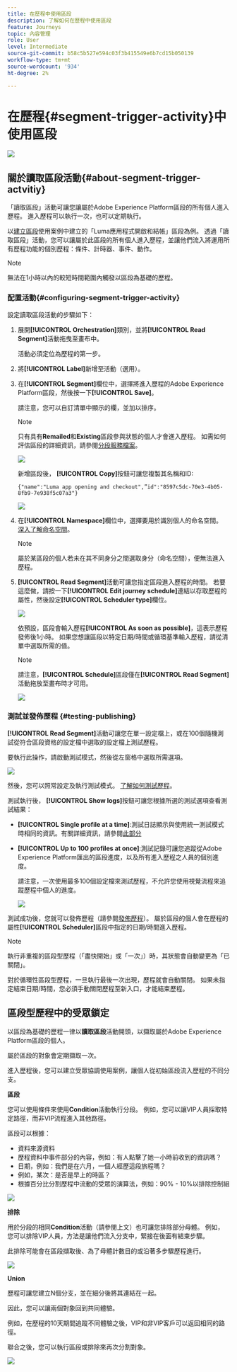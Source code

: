 ```yaml
---
title: 在歷程中使用區段
description: 了解如何在歷程中使用區段
feature: Journeys
topic: 內容管理
role: User
level: Intermediate
source-git-commit: b58c5b527e594c03f3b415549e6b7cd15b050139
workflow-type: tm+mt
source-wordcount: '934'
ht-degree: 2%

---
```


# 在歷程{#segment-trigger-activity}中使用區段

![](../assets/do-not-localize/badge.png)

## 關於讀取區段活動{#about-segment-trigger-actvitiy}

「讀取區段」活動可讓您讓屬於Adobe Experience Platform區段的所有個人進入歷程。 進入歷程可以執行一次，也可以定期執行。

以[建立區段](../segment/about-segments.md)使用案例中建立的「Luma應用程式開啟和結帳」區段為例。 透過「讀取區段」活動，您可以讓屬於此區段的所有個人進入歷程，並讓他們流入將運用所有歷程功能的個別歷程：條件、計時器、事件、動作。

>[!NOTE]
>
>無法在1小時以內的較短時間範圍內觸發以區段為基礎的歷程。

### 配置活動{#configuring-segment-trigger-activity}

設定讀取區段活動的步驟如下：

1. 展開&#x200B;**[!UICONTROL Orchestration]**&#x200B;類別，並將&#x200B;**[!UICONTROL Read Segment]**&#x200B;活動拖曳至畫布中。

   活動必須定位為歷程的第一步。

1. 將&#x200B;**[!UICONTROL Label]**&#x200B;新增至活動（選用）。

1. 在&#x200B;**[!UICONTROL Segment]**&#x200B;欄位中，選擇將進入歷程的Adobe Experience Platform區段，然後按一下&#x200B;**[!UICONTROL Save]**。

   請注意，您可以自訂清單中顯示的欄，並加以排序。

   >[!NOTE]
   >
   >只有具有&#x200B;**Remailed**&#x200B;和&#x200B;**Existing**&#x200B;區段參與狀態的個人才會進入歷程。 如需如何評估區段的詳細資訊，請參閱[分段服務檔案](https://experienceleague.adobe.com/docs/experience-platform/segmentation/tutorials/evaluate-a-segment.html?lang=en#interpret-segment-results)。

   ![](../assets/read-segment-selection.png)

   新增區段後， **[!UICONTROL Copy]**&#x200B;按鈕可讓您複製其名稱和ID:

   `{"name":"Luma app opening and checkout",”id":"8597c5dc-70e3-4b05-8fb9-7e938f5c07a3"}`

   ![](../assets/read-segment-copy.png)

1. 在&#x200B;**[!UICONTROL Namespace]**&#x200B;欄位中，選擇要用於識別個人的命名空間。 [深入了解命名空間](../event/about-creating.md#select-the-namespace)。

   >[!NOTE]
   >
   >屬於某區段的個人若未在其不同身分之間選取身分（命名空間），便無法進入歷程。

1. **[!UICONTROL Read Segment]**&#x200B;活動可讓您指定區段進入歷程的時間。 若要這麼做，請按一下&#x200B;**[!UICONTROL Edit journey schedule]**&#x200B;連結以存取歷程的屬性，然後設定&#x200B;**[!UICONTROL Scheduler type]**&#x200B;欄位。

   ![](../assets/read-segment-schedule.png)

   依預設，區段會輸入歷程&#x200B;**[!UICONTROL As soon as possible]**，這表示歷程發佈後1小時。 如果您想讓區段以特定日期/時間或循環基準輸入歷程，請從清單中選取所需的值。

   >[!NOTE]
   >
   >請注意，**[!UICONTROL Schedule]**&#x200B;區段僅在&#x200B;**[!UICONTROL Read Segment]**&#x200B;活動拖放至畫布時才可用。

   ![](../assets/read-segment-schedule-list.png)

### 測試並發佈歷程 {#testing-publishing}

**[!UICONTROL Read Segment]**&#x200B;活動可讓您在單一設定檔上，或在100個隨機測試從符合區段資格的設定檔中選取的設定檔上測試歷程。

要執行此操作，請啟動測試模式，然後從左窗格中選取所需選項。

![](../assets/read-segment-test-mode.png)

然後，您可以照常設定及執行測試模式。 [了解如何測試歷程](testing-the-journey.md)。

測試執行後， **[!UICONTROL Show logs]**&#x200B;按鈕可讓您根據所選的測試選項查看測試結果：

* **[!UICONTROL Single profile at a time]**:測試日誌顯示與使用統一測試模式時相同的資訊。有關詳細資訊，請參閱[此部分](testing-the-journey.md#viewing_logs)

* **[!UICONTROL Up to 100 profiles at once]**:測試記錄可讓您追蹤從Adobe Experience Platform匯出的區段進度，以及所有進入歷程之人員的個別進度。

   請注意，一次使用最多100個設定檔來測試歷程，不允許您使用視覺流程來追蹤歷程中個人的進度。

   ![](../assets/read-segment-log.png)

測試成功後，您就可以發佈歷程（請參閱[發佈歷程](publishing-the-journey.md)）。 屬於區段的個人會在歷程的屬性&#x200B;**[!UICONTROL Scheduler]**&#x200B;區段中指定的日期/時間進入歷程。

>[!NOTE]
>
>執行非重複的區段型歷程（「盡快開始」或「一次」）時，其狀態會自動變更為「已關閉」。
>
>對於循環性區段型歷程，一旦執行最後一次出現，歷程就會自動關閉。 如果未指定結束日期/時間，您必須手動關閉歷程至新入口，才能結束歷程。


## 區段型歷程中的受眾鎖定

以區段為基礎的歷程一律以&#x200B;**讀取區段**&#x200B;活動開頭，以擷取屬於Adobe Experience Platform區段的個人。

屬於區段的對象會定期擷取一次。

進入歷程後，您可以建立受眾協調使用案例，讓個人從初始區段流入歷程的不同分支。

**區段**

您可以使用條件來使用&#x200B;**Condition**&#x200B;活動執行分段。 例如，您可以讓VIP人員採取特定路徑，而非VIP流程進入其他路徑。

區段可以根據：

* 資料來源資料
* 歷程資料中事件部分的內容，例如：有人點擊了她一小時前收到的資訊嗎？
* 日期，例如：我們是在六月，一個人經歷這段旅程嗎？
* 例如，某次：是否是早上的時區？
* 根據百分比分割歷程中流動的受眾的演算法，例如：90% - 10%以排除控制組

![](../assets/read-segment-audience1.png)

**排除**

用於分段的相同&#x200B;**Condition**&#x200B;活動（請參閱上文）也可讓您排除部分母體。 例如，您可以排除VIP人員，方法是讓他們流入分支中，緊接在後面有結束步驟。

此排除可能會在區段擷取後、為了母體計數目的或沿著多步驟歷程進行。

![](../assets/read-segment-audience2.png)

**Union**

歷程可讓您建立N個分支，並在細分後將其連結在一起。

因此，您可以讓兩個對象回到共同體驗。

例如，在歷程的10天期間追蹤不同體驗之後，VIP和非VIP客戶可以返回相同的路徑。

聯合之後，您可以執行區段或排除來再次分割對象。

![](../assets/read-segment-audience3.png)
